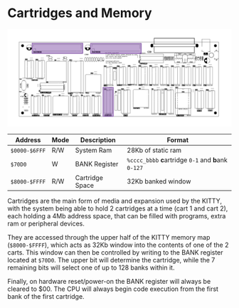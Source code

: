 # Cartridges and Memory

![](board-carts.png)

| Address | Mode |  Description   | Format     |
|---------|------|----------------|----------------------------------|
| `$0000-$6FFF`| R/W | System Ram | 28Kb of static ram |
| `$70D0` |  W   | BANK Register  | `%cccc_bbbb` **c**artridge `0-1` and **b**ank `0-127` |
| `$8000-$FFFF` | R/W | Cartridge Space | 32Kb banked window

Cartridges are the main form of media and expansion used by the KITTY, with the system being able to hold 2 cartridges at a time (cart 1 and cart 2), each holding a 4Mb address space, that can be filled with programs, extra ram or peripheral devices.

They are accessed through the upper half of the KITTY memory map (`$8000-$FFFF`), which acts as 32Kb window into the contents of one of the 2 carts. This window can then be controlled by writing to the BANK register located at `$70D0`. The upper bit will determine the cartridge, while the 7 remaining bits will select one of up to 128 banks within it.

Finally, on hardware reset/power-on the BANK register will always be cleared to $00. The CPU will always begin code execution from the first bank of the first cartridge.